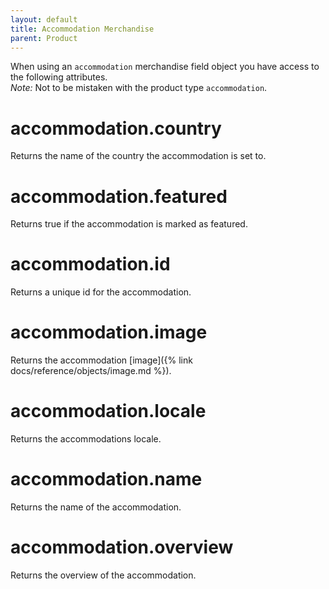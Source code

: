 ```yaml
---
layout: default
title: Accommodation Merchandise
parent: Product
---
```

When using an `accommodation` merchandise field object you have access to the following attributes.<br>
*Note:* Not to be mistaken with the product type `accommodation`.

# accommodation.country

Returns the name of the country the accommodation is set to.

# accommodation.featured

Returns true if the accommodation is marked as featured.

# accommodation.id

Returns a unique id for the accommodation.

# accommodation.image

Returns the accommodation [image]({% link docs/reference/objects/image.md %}).

# accommodation.locale

Returns the accommodations locale.

# accommodation.name

Returns the name of the accommodation.

# accommodation.overview

Returns the overview of the accommodation.
